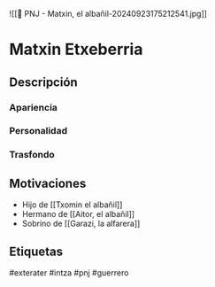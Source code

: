 ![[👤 PNJ - Matxin, el albañil-20240923175212541.jpg]]
# Matxin Etxeberria 

## Descripción
### Apariencia 

### Personalidad 

### Trasfondo 

## Motivaciones


- Hijo de [[Txomin el albañil]]
- Hermano de [[Aitor, el albañil]]
- Sobrino de [[Garazi, la alfarera]]


## Etiquetas
#exterater #intza #pnj  #guerrero 